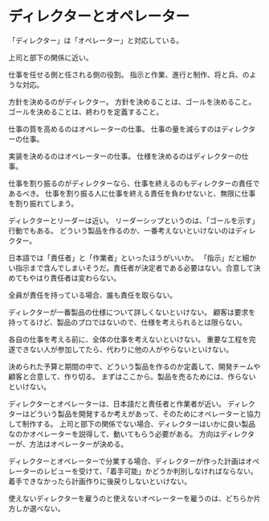 # ディレクターとオペレーター

「ディレクター」は「オペレーター」と対応している。

上司と部下の関係に近い。

仕事を任せる側と任される側の役割。
指示と作業、進行と制作、将と兵、のような対応。

方針を決めるのがディレクター。
方針を決めることは、ゴールを決めること。
ゴールを決めることは、終わりを定義すること。

仕事の質を高めるのはオペレーターの仕事。
仕事の量を減らすのはディレクターの仕事。

実装を決めるのはオペレーターの仕事。
仕様を決めるのはディレクターの仕事。

仕事を割り振るのがディレクターなら、仕事を終えるのもディレクターの責任であるべき。
仕事を割り振る人に仕事を終える責任を負わせないと、無限に仕事を割り振れてしまう。

ディレクターとリーダーは近い。
リーダーシップというのは、「ゴールを示す」行動でもある。
どういう製品を作るのか、一番考えないといけないのはディレクター。

日本語では「責任者」と「作業者」といったほうがいいか。
「指示」だと細かい指示まで含んでしまいそうだ。責任者が決定者である必要はない。合意して決めてもやはり責任者は変わらない。

全員が責任を持っている場合、誰も責任を取らない。

ディレクターが一番製品の仕様について詳しくないといけない。
顧客は要求を持ってるけど、製品のプロではないので、仕様を考えられるとは限らない。

各自の仕事を考える前に、全体の仕事を考えないといけない。
重要な工程を完遂できない人が参加してたら、代わりに他の人がやらないといけない。

決められた予算と期間の中で、どういう製品を作るのか定義して、開発チームや顧客と合意して、作り切る。
まずはここから。製品を売るためには、作らないといけない。

ディレクターとオペレーターは、日本語だと責任者と作業者が近い。
ディレクターはどういう製品を開発するか考えがあって、そのためにオペレーターと協力して制作する。
上司と部下の関係でない場合、ディレクターはいかに良い製品なのかオペレーターを説得して、動いてもらう必要がある。
方向はディレクターが、方法はオペレーターが決める。

ディレクターとオペレーターで分業する場合、ディレクターが作った計画はオペレーターのレビューを受けて、「着手可能」かどうか判別しなければならない。
着手できなかったら計画作りに後戻りしないといけない。

使えないディレクターを雇うのと使えないオペレーターを雇うのは、どちらか片方しか選べない。
